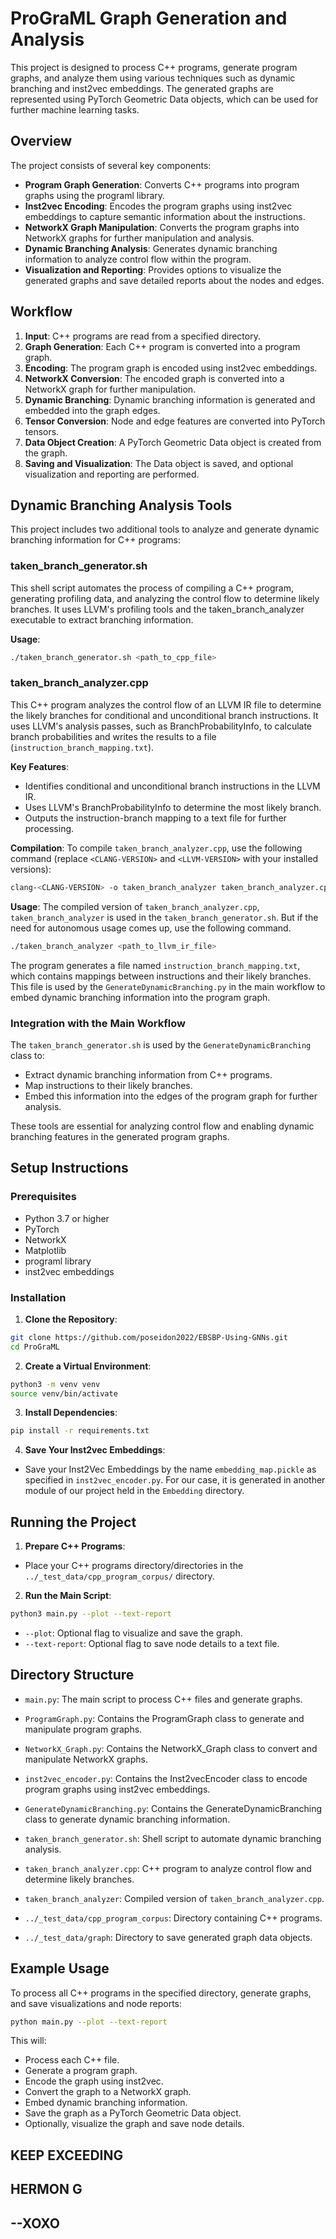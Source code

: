 # ProGraML Graph Generation and Analysis

This project is designed to process C++ programs, generate program graphs, and analyze them using various techniques such as dynamic branching and inst2vec embeddings. The generated graphs are represented using PyTorch Geometric Data objects, which can be used for further machine learning tasks.

## Overview

The project consists of several key components:

- **Program Graph Generation**: Converts C++ programs into program graphs using the programl library.
- **Inst2vec Encoding**: Encodes the program graphs using inst2vec embeddings to capture semantic information about the instructions.
- **NetworkX Graph Manipulation**: Converts the program graphs into NetworkX graphs for further manipulation and analysis.
- **Dynamic Branching Analysis**: Generates dynamic branching information to analyze control flow within the program.
- **Visualization and Reporting**: Provides options to visualize the generated graphs and save detailed reports about the nodes and edges.

## Workflow

1. **Input**: C++ programs are read from a specified directory.
2. **Graph Generation**: Each C++ program is converted into a program graph.
3. **Encoding**: The program graph is encoded using inst2vec embeddings.
4. **NetworkX Conversion**: The encoded graph is converted into a NetworkX graph for further manipulation.
5. **Dynamic Branching**: Dynamic branching information is generated and embedded into the graph edges.
6. **Tensor Conversion**: Node and edge features are converted into PyTorch tensors.
7. **Data Object Creation**: A PyTorch Geometric Data object is created from the graph.
8. **Saving and Visualization**: The Data object is saved, and optional visualization and reporting are performed.

## Dynamic Branching Analysis Tools

This project includes two additional tools to analyze and generate dynamic branching information for C++ programs:

### taken_branch_generator.sh

This shell script automates the process of compiling a C++ program, generating profiling data, and analyzing the control flow to determine likely branches. It uses LLVM's profiling tools and the taken_branch_analyzer executable to extract branching information.

**Usage**:
```bash
./taken_branch_generator.sh <path_to_cpp_file>
```

### taken_branch_analyzer.cpp

This C++ program analyzes the control flow of an LLVM IR file to determine the likely branches for conditional and unconditional branch instructions. It uses LLVM's analysis passes, such as BranchProbabilityInfo, to calculate branch probabilities and writes the results to a file (`instruction_branch_mapping.txt`).

**Key Features**:
- Identifies conditional and unconditional branch instructions in the LLVM IR.
- Uses LLVM's BranchProbabilityInfo to determine the most likely branch.
- Outputs the instruction-branch mapping to a text file for further processing.

**Compilation**:
To compile `taken_branch_analyzer.cpp`, use the following command (replace `<CLANG-VERSION>` and `<LLVM-VERSION>` with your installed versions):
```bash
clang-<CLANG-VERSION> -o taken_branch_analyzer taken_branch_analyzer.cpp $(llvm-config-<LLVM-VERSION> --cxxflags --ldflags --libs core analysis passes support) -I/usr/lib/llvm-<LLVM-VERSION>/include -lstdc++
```

**Usage**:
The compiled version of `taken_branch_analyzer.cpp`, `taken_branch_analyzer` is used in the `taken_branch_generator.sh`. But if the need for autonomous usage comes up, use the following command. 
```bash
./taken_branch_analyzer <path_to_llvm_ir_file>
```
The program generates a file named `instruction_branch_mapping.txt`, which contains mappings between instructions and their likely branches. This file is used by the `GenerateDynamicBranching.py` in the main workflow to embed dynamic branching information into the program graph.


### Integration with the Main Workflow

The `taken_branch_generator.sh` is used by the `GenerateDynamicBranching` class to:
- Extract dynamic branching information from C++ programs.
- Map instructions to their likely branches.
- Embed this information into the edges of the program graph for further analysis.

These tools are essential for analyzing control flow and enabling dynamic branching features in the generated program graphs.

## Setup Instructions

### Prerequisites

- Python 3.7 or higher
- PyTorch
- NetworkX
- Matplotlib
- programl library
- inst2vec embeddings

### Installation

1. **Clone the Repository**:
  ```bash
  git clone https://github.com/poseidon2022/EBSBP-Using-GNNs.git
  cd ProGraML
  ```

2. **Create a Virtual Environment**:
  ```bash
  python3 -m venv venv
  source venv/bin/activate
  ```

3. **Install Dependencies**:
  ```bash
  pip install -r requirements.txt
  ```

4. **Save Your Inst2vec Embeddings**:
  - Save your Inst2Vec Embeddings by the name `embedding_map.pickle` as specified in `inst2vec_encoder.py`. For our case, it is generated in another module of our project held in the `Embedding` directory.

## Running the Project

1. **Prepare C++ Programs**:
  - Place your C++ programs directory/directories in the `../_test_data/cpp_program_corpus/` directory.

2. **Run the Main Script**:
  ```bash
  python3 main.py --plot --text-report
  ```
  - `--plot`: Optional flag to visualize and save the graph.
  - `--text-report`: Optional flag to save node details to a text file.

## Directory Structure

- `main.py`: The main script to process C++ files and generate graphs.
- `ProgramGraph.py`: Contains the ProgramGraph class to generate and manipulate program graphs.
- `NetworkX_Graph.py`: Contains the NetworkX_Graph class to convert and manipulate NetworkX graphs.
- `inst2vec_encoder.py`: Contains the Inst2vecEncoder class to encode program graphs using inst2vec embeddings.
- `GenerateDynamicBranching.py`: Contains the GenerateDynamicBranching class to generate dynamic branching 
information.
- `taken_branch_generator.sh`: Shell script to automate dynamic branching analysis.
- `taken_branch_analyzer.cpp`: C++ program to analyze control flow and determine likely branches.
- `taken_branch_analyzer`: Compiled version of `taken_branch_analyzer.cpp`.

- `../_test_data/cpp_program_corpus`: Directory containing C++ programs.
- `../_test_data/graph`: Directory to save generated graph data objects.

## Example Usage

To process all C++ programs in the specified directory, generate graphs, and save visualizations and node reports:
```bash
python main.py --plot --text-report
```

This will:

- Process each C++ file.
- Generate a program graph.
- Encode the graph using inst2vec.
- Convert the graph to a NetworkX graph.
- Embed dynamic branching information.
- Save the graph as a PyTorch Geometric Data object.
- Optionally, visualize the graph and save node details.

## KEEP EXCEEDING 
## HERMON G
## --XOXO